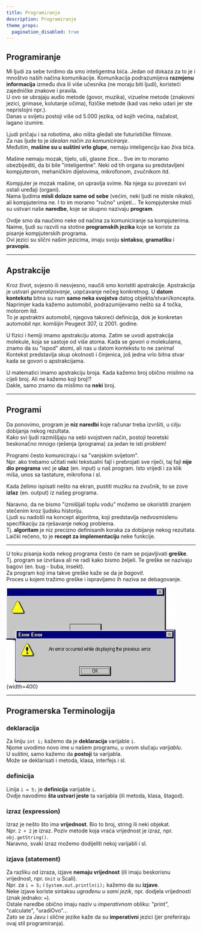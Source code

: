 ```yaml
---
title: Programiranje
description: Programiranje
theme_props:
  pagination_disabled: true
---
```


## Programiranje


Mi ljudi za sebe tvrdimo da smo inteligentna bića. 
Jedan od dokaza za to je i mnoštvo naših načina komunikacije.
Komunikacija podrazumijeva **razmjenu informacija** između dva ili više učesnika (ne moraju biti ljudi),
koristeći zajedničke znakove i pravila.  
U ovo se ubrajaju audio metode (govor, muzika), vizuelne metode (znakovni jezici, grimase, kolutanje očima),
fizičke metode (kad vas neko udari jer ste nepristojni npr.).  
Danas u svijetu postoji više od 5.000 jezika, od kojih većina, nažalost, lagano izumire.

Ljudi pričaju i sa robotima, ako ništa gledali ste futurističke filmove.  
Za nas ljude to je *idealan način za komuniciranje*.  
Međutim, **mašine su u suštini vrlo glupe**, nemaju inteligenciju kao živa bića.

Mašine nemaju mozak, tijelo, uši, glasne žice... Sve im to moramo obezbijediti, da bi bile "inteligentne".
Neki od tih organa su predstavljeni kompjuterom, mehaničkim dijelovima, mikrofonom, zvučnikom itd.

Kompjuter je mozak mašine, on upravlja svime.
Na njega su povezani svi ostali uređaji (organi).  
Nama ljudima **misli dolaze same od sebe** (većini, neki ljudi ne misle nikako), ali kompjuterima ne.
I to im moramo "ručno" unijeti...
Te kompjuterske misli su ustvari naše **naredbe**, koje se skupno nazivaju **program**.

Ovdje smo da naučimo neke od načina za komuniciranje sa kompjuterima.  
Naime, ljudi su razvili na stotine **programskih jezika** koje se koriste za pisanje kompjuterskih programa.  
Ovi jezici su slični našim jezicima, imaju svoju **sintaksu**, **gramatiku** i **pravopis**.



---

## Apstrakcije

Kroz život, svjesno ili nesvjesno, naučili smo koristiti apstrakcije.
Apstrakcija je ustvari *generalizovanje*, uopćavanje nečeg konkretnog.
U **datom kontekstu** bitna su nam **samo neka svojstva** datog objekta/stvari/koncepta.
Naprimjer kada kažemo automobil, podrazumijevamo nešto sa 4 točka, motorom itd.  
To je apstraktni automobil, njegova takoreći definicija, dok je konkretan automobil npr. komšijin Peugeot 307, iz 2001. godine.

U fizici i hemiji imamo apstrakciju atoma. Zatim se uvodi apstrakcija molekule, koja se sastoje od više atoma.
Kada se govori o molekulama, znamo da su "ispod" atomi, ali nas u datom kontekstu to ne zanima!
Kontekst predstavlja skup okolnosti i činjenica, još jedna vrlo bitna stvar kada se govori o apstrakcijama.

U matematici imamo apstrakciju broja. Kada kažemo broj obično mislimo na cijeli broj. Ali ne kažemo koji broj!?  
Dakle, samo znamo da mislimo na **neki** broj.


---

## Programi

Da ponovimo, program je **niz naredbi** koje računar treba izvršiti,
    u cilju dobijanja nekog rezultata.  
Kako svi ljudi razmišljaju na sebi svojstven način,
    postoji teoretski beskonačno mnogo rješenja (programa) za jedan te isti problem!

Programi često komuniciraju i sa "vanjskim svijetom".  
Npr. ako trebamo učitati neki tekstualni fajl i prebrojati sve riječi, 
    taj fajl **nije dio programa** već je **ulaz** (en. input) u naš program. 
Isto vrijedi i za klik miša, unos sa tastature, mikrofona i sl.

Kada želimo ispisati nešto na ekran, pustiti muziku na zvučnik, to se zove **izlaz** (en. output) iz našeg programa.  

Naravno, da ne bismo "izmišljali toplu vodu" možemo se okoristiti znanjem stečenim kroz ljudsku historiju.  
Ljudi su nadošli na koncept algoritma, koji predstavlja nedvosmislenu specifikaciju za rješavanje nekog problema.  
Tj. **algoritam** je niz precizno definisanih koraka za dobijanje nekog rezultata.  
Laički rečeno, to je **recept za implementaciju** neke funkcije.

---
U toku pisanja koda nekog programa često će nam se pojavljivati **greške**.  
Tj. program se izvršava ali ne radi kako bismo željeli. Te greške se nazivaju bagovi (en. bug - buba, insekt).  
Za program koji ima takve greške kaže se da je  *bagovit*.  
Proces u kojem tražimo greške i ispravljamo ih naziva se debagovanje.


![To je to](/images/programming/error.jpg){width=400}



---

## Programerska Terminologija

### deklaracija
Za liniju `int i;` kažemo da je **deklaracija** varijable `i`.  
Njome uvodimo novo ime u našem programu, u ovom slučaju *varijablu*.  
U suštini, samo kažemo da **postoji** ta varijabla.  
Može se deklarisati i metoda, klasa, interfejs i sl.


### definicija

Linija `i = 5;` je **definicija** varijable `i`.  
Ovdje navodimo **šta ustvari jeste** ta varijabla (ili metoda, klasa, štagod).


### izraz (expression)

Izraz je nešto što ima **vrijednost**. Bio to broj, string ili neki objekat.  
Npr. `2 + 2` je izraz. Poziv metode koja vraća vrijednost je izraz, npr. `obj.getString()`.  
Naravno, svaki izraz možemo dodijeliti nekoj varijabli i sl.


### izjava (statement)

Za razliku od izraza, izjave **nemaju vrijednost** (ili imaju beskorisnu vrijednost, npr. `Unit` u Scali).  
Npr. za `i = 5;` i `System.out.println(i);` kažemo da su **izjave**.  
Neke izjave koriste sintaksu *ugrađenu u sami jezik*, npr. dodjela vrijednosti (znak jednako: `=`).  
Ostale naredbe obično imaju naziv u *imperativnom* obliku: "print", "calculate", "uradiOvo"...  
Zato se za Javu i slične jezike kaže da su **imperativni** jezici (jer preferiraju ovaj stil programiranja).

